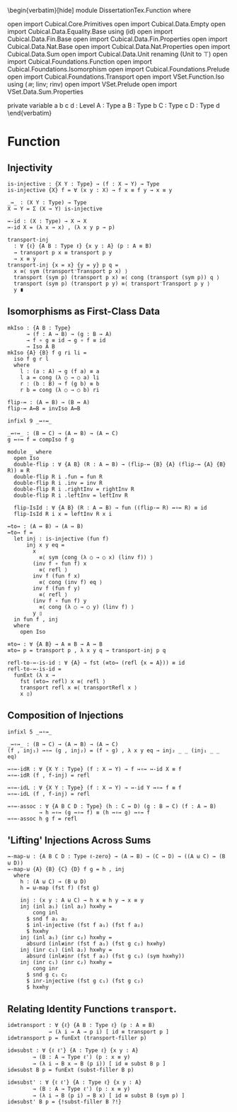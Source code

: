 <!--
```
module Dissertation.Function where

open import Cubical.Core.Primitives
open import Cubical.Data.Empty
open import Cubical.Data.Equality.Base using (id)
open import Cubical.Data.Fin.Base
open import Cubical.Data.Fin.Properties
open import Cubical.Data.Nat.Base
open import Cubical.Data.Nat.Properties
open import Cubical.Data.Sum
open import Cubical.Data.Unit renaming (Unit to ⊤)
open import Cubical.Foundations.Function
open import Cubical.Foundations.Isomorphism
open import Cubical.Foundations.Prelude
open import Cubical.Foundations.Transport
open import VSet.Function.Iso using (_≅_; linv; rinv)
open import VSet.Prelude
open import VSet.Data.Sum.Properties

private
  variable
    a b c d : Level
    A : Type a
    B : Type b
    C : Type c
    D : Type d
```
-->

\begin{verbatim}[hide]
module DissertationTex.Function where

open import Cubical.Core.Primitives
open import Cubical.Data.Empty
open import Cubical.Data.Equality.Base using (id)
open import Cubical.Data.Fin.Base
open import Cubical.Data.Fin.Properties
open import Cubical.Data.Nat.Base
open import Cubical.Data.Nat.Properties
open import Cubical.Data.Sum
open import Cubical.Data.Unit renaming (Unit to ⊤)
open import Cubical.Foundations.Function
open import Cubical.Foundations.Isomorphism
open import Cubical.Foundations.Prelude
open import Cubical.Foundations.Transport
open import VSet.Function.Iso using (_≅_; linv; rinv)
open import VSet.Prelude
open import VSet.Data.Sum.Properties

private
  variable
    a b c d : Level
    A : Type a
    B : Type b
    C : Type c
    D : Type d
\end{verbatim}

# Function

## Injectivity

```
is-injective : {X Y : Type} → (f : X → Y) → Type
is-injective {X} f = ∀ (x y : X) → f x ≡ f y → x ≡ y

_↣_ : (X Y : Type) → Type
X ↣ Y = Σ (X → Y) is-injective

↣-id : (X : Type) → X ↣ X
↣-id X = (λ x → x) , (λ x y p → p)
```

```
transport-inj
  : ∀ {ℓ} {A B : Type ℓ} {x y : A} (p : A ≡ B)
  → transport p x ≡ transport p y
  → x ≡ y
transport-inj {x = x} {y = y} p q =
  x ≡⟨ sym (transport⁻Transport p x) ⟩
  transport (sym p) (transport p x) ≡⟨ cong (transport (sym p)) q ⟩
  transport (sym p) (transport p y) ≡⟨ transport⁻Transport p y ⟩
  y ∎
```

## Isomorphisms as First-Class Data

```
mkIso : {A B : Type}
      → (f : A → B) → (g : B → A)
      → f ∘ g ≡ id → g ∘ f ≡ id
      → Iso A B
mkIso {A} {B} f g ri li =
  iso f g r l
  where
    l : (a : A) → g (f a) ≡ a
    l a = cong (λ ○ → ○ a) li
    r : (b : B) → f (g b) ≡ b
    r b = cong (λ ○ → ○ b) ri

flip-↔ : (A ↔ B) → (B ↔ A)
flip-↔ A↔B = invIso A↔B

infixl 9 _↔∘↔_

_↔∘↔_ : (B ↔ C) → (A ↔ B) → (A ↔ C)
g ↔∘↔ f = compIso f g
```

```
module _ where
  open Iso
  double-flip : ∀ {A B} (R : A ↔ B) → (flip-↔ {B} {A} (flip-↔ {A} {B} R)) ≡ R
  double-flip R i .fun = fun R
  double-flip R i .inv = inv R
  double-flip R i .rightInv = rightInv R
  double-flip R i .leftInv = leftInv R

  flip-IsId : ∀ {A B} (R : A ↔ B) → fun ((flip-↔ R) ↔∘↔ R) ≡ id
  flip-IsId R i x = leftInv R x i
```


```
↔to↣ : (A ↔ B) → (A ↣ B)
↔to↣ f =
  let inj : is-injective (fun f)
      inj x y eq =
        x
          ≡⟨ sym (cong (λ ○ → ○ x) (linv f)) ⟩
        (inv f ∘ fun f) x
          ≡⟨ refl ⟩
        inv f (fun f x)
          ≡⟨ cong (inv f) eq ⟩
        inv f (fun f y)
          ≡⟨ refl ⟩
        (inv f ∘ fun f) y
          ≡⟨ cong (λ ○ → ○ y) (linv f) ⟩
        y ▯
  in fun f , inj
  where
    open Iso
```

```
≡to↣ : ∀ {A B} → A ≡ B → A ↣ B
≡to↣ p = transport p , λ x y q → transport-inj p q

refl-to-↣-is-id : ∀ {A} → fst (≡to↣ (refl {x = A})) ≡ id
refl-to-↣-is-id =
  funExt (λ x →
    fst (≡to↣ refl) x ≡⟨ refl ⟩
    transport refl x ≡⟨ transportRefl x ⟩
    x ▯)
```

## Composition of Injections

```
infixl 5 _↣∘↣_

_↣∘↣_ : (B ↣ C) → (A ↣ B) → (A ↣ C)
(f , inj₁) ↣∘↣ (g , inj₂) = (f ∘ g) , λ x y eq → inj₂ _ _ (inj₁ _ _ eq)

↣∘↣-idR : ∀ {X Y : Type} (f : X ↣ Y) → f ↣∘↣ ↣-id X ≡ f
↣∘↣-idR (f , f-inj) = refl

↣∘↣-idL : ∀ {X Y : Type} (f : X ↣ Y) → ↣-id Y ↣∘↣ f ≡ f
↣∘↣-idL (f , f-inj) = refl

↣∘↣-assoc : ∀ {A B C D : Type} (h : C ↣ D) (g : B ↣ C) (f : A ↣ B)
          → h ↣∘↣ (g ↣∘↣ f) ≡ (h ↣∘↣ g) ↣∘↣ f
↣∘↣-assoc h g f = refl
```

## 'Lifting' Injections Across Sums

```
↣-map-⊎ : {A B C D : Type ℓ-zero} → (A ↣ B) → (C ↣ D) → ((A ⊎ C) ↣ (B ⊎ D))
↣-map-⊎ {A} {B} {C} {D} f g = h , inj
  where
    h : (A ⊎ C) → (B ⊎ D)
    h = ⊎-map (fst f) (fst g)

    inj : (x y : A ⊎ C) → h x ≡ h y → x ≡ y
    inj (inl a₁) (inl a₂) hx≡hy =
        cong inl
      $ snd f a₁ a₂
      $ inl-injective (fst f a₁) (fst f a₂)
      $ hx≡hy
    inj (inl a₁) (inr c₂) hx≡hy =
      absurd (inl≢inr (fst f a₁) (fst g c₂) hx≡hy)
    inj (inr c₁) (inl a₂) hx≡hy =
      absurd (inl≢inr (fst f a₂) (fst g c₁) (sym hx≡hy))
    inj (inr c₁) (inr c₂) hx≡hy =
        cong inr
      $ snd g c₁ c₂
      $ inr-injective (fst g c₁) (fst g c₂)
      $ hx≡hy
```

## Relating Identity Functions `transport`.

```
id≡transport : ∀ {ℓ} {A B : Type ℓ} (p : A ≡ B)
             → (λ i → A → p i) [ id ≡ transport p ]
id≡transport p = funExt (transport-filler p)

id≡subst : ∀ {ℓ ℓ'} {A : Type ℓ} {x y : A}
        → (B : A → Type ℓ') (p : x ≡ y)
        → (λ i → B x → B (p i)) [ id ≡ subst B p ]
id≡subst B p = funExt (subst-filler B p)
```

```
id≡subst' : ∀ {ℓ ℓ'} {A : Type ℓ} {x y : A}
        → (B : A → Type ℓ') (p : x ≡ y)
        → (λ i → B (p i) → B x) [ id ≡ subst B (sym p) ]
id≡subst' B p = {!subst-filler B ?!}
```
